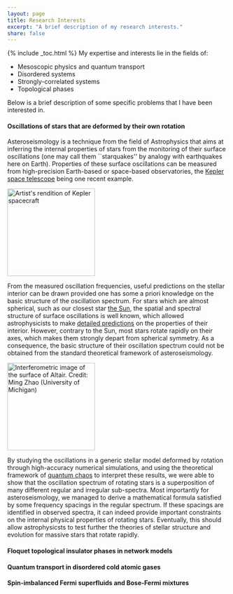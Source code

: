 ```yaml
---
layout: page
title: Research Interests
excerpt: "A brief description of my research interests."
share: false
---
```


{% include _toc.html %}
My expertise and interests lie in the fields of:
* Mesoscopic physics and quantum transport
* Disordered systems
* Strongly-correlated systems
* Topological phases

Below is a brief description of some specific problems that I have been interested in. 

#### Oscillations of stars that are deformed by their own rotation

Asteroseismology is a technique from the field of Astrophysics that aims at inferring the internal properties of stars from the monitoring of their surface oscillations (one may call them ``starquakes'' by analogy with earthquakes here on Earth).
Properties of these surface oscillations can be measured from high-precision Earth-based or space-based observatories, the [Kepler space telescope](http://www.nature.com/news/kepler-s-surprise-the-sounds-of-the-stars-1.9724) being one recent example.

<img src="http://michaelpasek.github.io/images/Kepler_crop.jpg" title="Artist's rendition of Kepler spacecraft" width="200" height="200" />

From the measured oscillation frequencies, useful predictions on the stellar interior can be drawn provided one has some a priori knowledge on the basic structure of the oscillation spectrum. 
For stars which are almost spherical, such as our closest star [the Sun](http://sohowww.nascom.nasa.gov/gallery/bestofsoho.html), the spatial and spectral structure of surface oscillations is well known, which allowed astrophysicists to make [detailed predictions](http://journals.aps.org/rmp/abstract/10.1103/RevModPhys.74.1073) on the properties of their interior.
However, contrary to the Sun, most stars rotate rapidly on their axes, which makes them strongly depart from spherical symmetry. 
As a consequence, the basic structure of their oscillation spectrum could not be obtained from the standard theoretical framework of asteroseismology.

<img src="http://www-personal.umich.edu/~monnier/Altair2007/Altair_files/PR_image6.jpg" title="Interferometric image of the surface of Altair. Credit: Ming Zhao (University of Michigan)" width="200" height="200" />

By studying the oscillations in a generic stellar model deformed by rotation through high-accuracy numerical simulations, and using the theoretical framework of [quantum chaos](http://www.scientificamerican.com/article/quantum-chaos-subatomic-worlds/) to interpret these results, we were able to show that the oscillation spectrum of rotating stars is a superposition of many different regular and irregular sub-spectra. 
Most importantly for asteroseismology, we managed to derive a mathematical formula satisfied by some frequency spacings in the regular spectrum. 
If these spacings are identified in observed spectra, it can indeed provide important constraints on the internal physical properties of rotating stars.
Eventually, this should allow astrophysicsts to test further the theories of stellar structure and evolution for massive stars that rotate rapidly.


#### Floquet topological insulator phases in network models


#### Quantum transport in disordered cold atomic gases


#### Spin-imbalanced Fermi superfluids and Bose-Fermi mixtures


